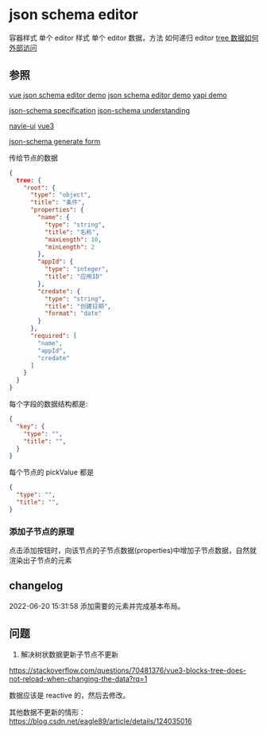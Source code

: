 # json schema editor

容器样式
单个 editor 样式
单个 editor 数据，方法
如何递归 editor
[tree 数据如何外部访问](https://github.com/zyqwst/json-schema-editor-vue/blob/master/examples/App.vue)

## 参照

[vue json schema editor demo](https://github.com/zyqwst/json-schema-editor-vue/blob/master/packages/json-schema-editor/main.vue)
[json schema editor demo](http://json-schema-editor.sviip.com)
[yapi demo](http://yapi.smart-xwork.cn/doc/documents/mock.html#%E6%96%B9%E5%BC%8F2.-json-schema)

[json-schema specification](https://json-schema.org/specification-links.html#2020-12)
[json-schema understanding](http://json-schema.org/understanding-json-schema/index.html)

[navie-ui](https://www.naiveui.com/zh-CN/os-theme/components/space)
[vue3](https://v3.cn.vuejs.org/api/sfc-style.html#%E7%8A%B6%E6%80%81%E9%A9%B1%E5%8A%A8%E7%9A%84%E5%8A%A8%E6%80%81-css)

[json-schema generate form](https://zhuanlan.zhihu.com/p/171811326)

传给节点的数据

```json
{
  tree: {
    "root": {
      "type": "object",
      "title": "条件",
      "properties": {
        "name": {
          "type": "string",
          "title": "名称",
          "maxLength": 10,
          "minLength": 2
        },
        "appId": {
          "type": "integer",
          "title": "应用ID"
        },
        "credate": {
          "type": "string",
          "title": "创建日期",
          "format": "date"
        }
      },
      "required": [
        "name",
        "appId",
        "credate"
      ]
    }
  }
}
```

每个字段的数据结构都是:

```json
{
  "key": {
    "type": "",
    "title": "",
  }
}

```

每个节点的 pickValue 都是

```json
{
  "type": "",
  "title": "",
}
```

### 添加子节点的原理

点击添加按钮时，向该节点的子节点数据(properties)中增加子节点数据，自然就渲染出子节点的元素

## changelog

2022-06-20 15:31:58 添加需要的元素并完成基本布局。

## 问题

1. 解决树状数据更新子节点不更新

https://stackoverflow.com/questions/70481376/vue3-blocks-tree-does-not-reload-when-changing-the-data?rq=1

数据应该是 reactive 的，然后去修改。

其他数据不更新的情形：
https://blog.csdn.net/eagle89/article/details/124035016
